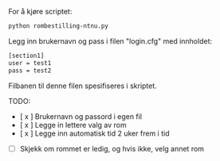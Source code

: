 For å kjøre scriptet:
```bash
python rombestilling-ntnu.py
```

Legg inn brukernavn og pass i filen "login.cfg" med innholdet:
```bash
[section1]
user = test1
pass = test2
```
Filbanen til denne filen spesifiseres i skriptet.


TODO:

- [ x ] Brukernavn og passord i egen fil
- [ x ] Legge in lettere valg av rom
- [ x ] Legge inn automatisk tid 2 uker frem i tid
- [ ] Skjekk om rommet er ledig, og hvis ikke, velg annet rom
